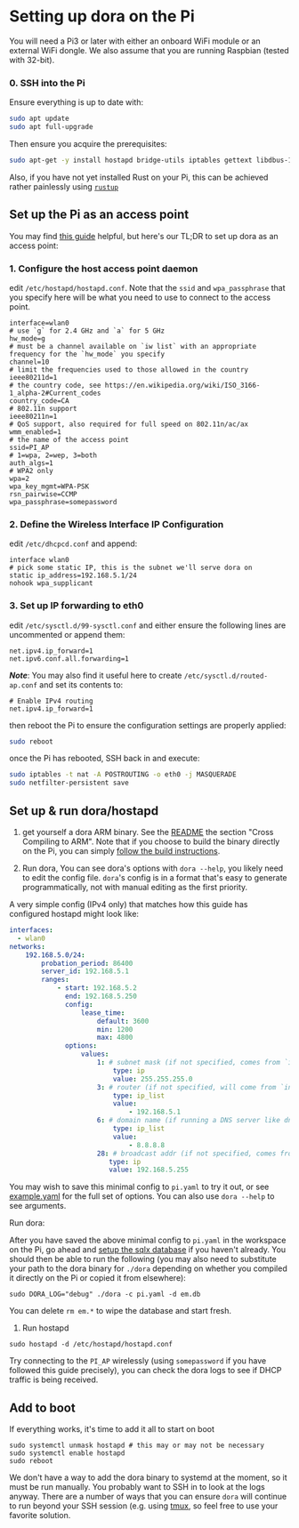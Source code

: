 # Setting up dora on the Pi

You will need a Pi3 or later with either an onboard WiFi module or an external WiFi dongle. We also assume that you are running Raspbian (tested with 32-bit).

### 0. SSH into the Pi

Ensure everything is up to date with:

```bash
sudo apt update
sudo apt full-upgrade
```

Then ensure you acquire the prerequisites:

```bash
sudo apt-get -y install hostapd bridge-utils iptables gettext libdbus-1-dev libidn11-dev libnetfilter-conntrack-dev nettle-dev netfilter-persistent iptables-persistent
```

Also, if you have not yet installed Rust on your Pi, this can be achieved rather painlessly using [`rustup`](https://rustup.rs)

## Set up the Pi as an access point

You may find [this guide](https://www.raspberrypi.com/documentation/computers/configuration.html#setting-up-a-routed-wireless-access-point) helpful, but here's our TL;DR to set up dora as an access point:

### 1. Configure the host access point daemon

edit `/etc/hostapd/hostapd.conf`. Note that the `ssid` and `wpa_passphrase` that you specify here will be what you need to use to connect to the access point.

```
interface=wlan0
# use `g` for 2.4 GHz and `a` for 5 GHz
hw_mode=g
# must be a channel available on `iw list` with an appropriate frequency for the `hw_mode` you specify
channel=10
# limit the frequencies used to those allowed in the country
ieee80211d=1
# the country code, see https://en.wikipedia.org/wiki/ISO_3166-1_alpha-2#Current_codes
country_code=CA
# 802.11n support
ieee80211n=1
# QoS support, also required for full speed on 802.11n/ac/ax
wmm_enabled=1
# the name of the access point
ssid=PI_AP
# 1=wpa, 2=wep, 3=both
auth_algs=1
# WPA2 only
wpa=2
wpa_key_mgmt=WPA-PSK
rsn_pairwise=CCMP
wpa_passphrase=somepassword
```

### 2. Define the Wireless Interface IP Configuration

edit `/etc/dhcpcd.conf` and append:

```
interface wlan0
# pick some static IP, this is the subnet we'll serve dora on
static ip_address=192.168.5.1/24 
nohook wpa_supplicant
```

### 3. Set up IP forwarding to eth0  

edit `/etc/sysctl.d/99-sysctl.conf` and either ensure the following lines are uncommented or append them:

```
net.ipv4.ip_forward=1
net.ipv6.conf.all.forwarding=1
```

***Note***: You may also find it useful here to create `/etc/sysctl.d/routed-ap.conf` and set its contents to:

```
# Enable IPv4 routing
net.ipv4.ip_forward=1
```

then reboot the Pi to ensure the configuration settings are properly applied:

```bash
sudo reboot
```

once the Pi has rebooted, SSH back in and execute: 

```bash
sudo iptables -t nat -A POSTROUTING -o eth0 -j MASQUERADE
sudo netfilter-persistent save
```

## Set up & run dora/hostapd

1. get yourself a dora ARM binary. See the [README](../README.md#cross-compiling-to-arm) the section "Cross Compiling to ARM". Note that if you choose to build the binary directly on the Pi, you can simply [follow the build instructions](../README.md#buildrun).

1. Run dora, You can see dora's options with `dora --help`, you likely need to edit the config file. `dora`'s config is in a format that's easy to generate programmatically, not with manual editing as the first priority.

A very simple config (IPv4 only) that matches how this guide has configured hostapd might look like:

```yaml
interfaces: 
  - wlan0
networks:
    192.168.5.0/24:
        probation_period: 86400
        server_id: 192.168.5.1
        ranges:
            - start: 192.168.5.2
              end: 192.168.5.250
              config:
                  lease_time:
                      default: 3600
                      min: 1200
                      max: 4800
              options:
                  values:
                      1: # subnet mask (if not specified, comes from `interfaces`)
                          type: ip
                          value: 255.255.255.0
                      3: # router (if not specified, will come from `interfaces`)
                          type: ip_list
                          value:
                              - 192.168.5.1
                      6: # domain name (if running a DNS server like dnsmasq also, use its IP)
                          type: ip_list
                          value:
                              - 8.8.8.8
                      28: # broadcast addr (if not specified, comes from `interfaces`)
                         type: ip
                         value: 192.168.5.255
```

You may wish to save this minimal config to `pi.yaml` to try it out, or see [example.yaml](../example.yaml) for the full set of options. You can also use `dora --help` to see arguments.

Run dora:

After you have saved the above minimal config to `pi.yaml` in the workspace on the Pi, go ahead and [setup the sqlx database](../README.md#buildrun) if you haven't already. You should then be able to run the following (you may also need to substitute your path to the dora binary for `./dora` depending on whether you compiled it directly on the Pi or copied it from elsewhere):

```
sudo DORA_LOG="debug" ./dora -c pi.yaml -d em.db
```

You can delete `rm em.*` to wipe the database and start fresh.

1. Run hostapd

```
sudo hostapd -d /etc/hostapd/hostapd.conf
```

Try connecting to the `PI_AP` wirelessly (using `somepassword` if you have followed this guide precisely), you can check the dora logs to see if DHCP traffic is being received.

## Add to boot

If everything works, it's time to add it all to start on boot

```
sudo systemctl unmask hostapd # this may or may not be necessary
sudo systemctl enable hostapd
sudo reboot
```

We don't have a way to add the dora binary to systemd at the moment, so it must be run manually. You probably want to SSH in to look at the logs anyway. There are a number of ways that you can ensure `dora` will continue to run beyond your SSH session (e.g. using [tmux](https://github.com/tmux/tmux/wiki), so feel free to use your favorite solution.
